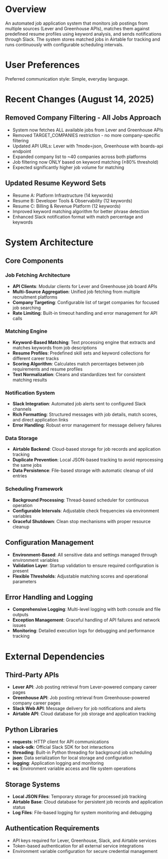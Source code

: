 # Overview

An automated job application system that monitors job postings from multiple sources (Lever and Greenhouse APIs), matches them against predefined resume profiles using keyword analysis, and sends notifications through Slack. The system stores matched jobs in Airtable for tracking and runs continuously with configurable scheduling intervals.

# User Preferences

Preferred communication style: Simple, everyday language.

# Recent Changes (August 14, 2025)

## Removed Company Filtering - All Jobs Approach
- System now fetches ALL available jobs from Lever and Greenhouse APIs
- Removed TARGET_COMPANIES restriction - no more company-specific filtering
- Updated API URLs: Lever with ?mode=json, Greenhouse with boards-api endpoint
- Expanded company list to ~40 companies across both platforms
- Job filtering now ONLY based on keyword matching (≥80% threshold)
- Expected significantly higher job volume for matching

## Updated Resume Keyword Sets
- Resume A: Platform Infrastructure (14 keywords)
- Resume B: Developer Tools & Observability (12 keywords)  
- Resume C: Billing & Revenue Platform (12 keywords)
- Improved keyword matching algorithm for better phrase detection
- Enhanced Slack notification format with match percentage and keywords

# System Architecture

## Core Components

### Job Fetching Architecture
- **API Clients**: Modular clients for Lever and Greenhouse job board APIs
- **Multi-Source Aggregation**: Unified job fetching from multiple recruitment platforms
- **Company Targeting**: Configurable list of target companies for focused job searching
- **Rate Limiting**: Built-in timeout handling and error management for API calls

### Matching Engine
- **Keyword-Based Matching**: Text processing engine that extracts and matches keywords from job descriptions
- **Resume Profiles**: Predefined skill sets and keyword collections for different career tracks
- **Scoring Algorithm**: Calculates match percentages between job requirements and resume profiles
- **Text Normalization**: Cleans and standardizes text for consistent matching results

### Notification System
- **Slack Integration**: Automated job alerts sent to configured Slack channels
- **Rich Formatting**: Structured messages with job details, match scores, and direct application links
- **Error Handling**: Robust error management for message delivery failures

### Data Storage
- **Airtable Backend**: Cloud-based storage for job records and application tracking
- **Duplicate Prevention**: Local JSON-based tracking to avoid reprocessing the same jobs
- **Data Persistence**: File-based storage with automatic cleanup of old entries

### Scheduling Framework
- **Background Processing**: Thread-based scheduler for continuous operation
- **Configurable Intervals**: Adjustable check frequencies via environment variables
- **Graceful Shutdown**: Clean stop mechanisms with proper resource cleanup

## Configuration Management
- **Environment-Based**: All sensitive data and settings managed through environment variables
- **Validation Layer**: Startup validation to ensure required configuration is present
- **Flexible Thresholds**: Adjustable matching scores and operational parameters

## Error Handling and Logging
- **Comprehensive Logging**: Multi-level logging with both console and file outputs
- **Exception Management**: Graceful handling of API failures and network issues
- **Monitoring**: Detailed execution logs for debugging and performance tracking

# External Dependencies

## Third-Party APIs
- **Lever API**: Job posting retrieval from Lever-powered company career pages
- **Greenhouse API**: Job posting retrieval from Greenhouse-powered company career pages
- **Slack Web API**: Message delivery for job notifications and alerts
- **Airtable API**: Cloud database for job storage and application tracking

## Python Libraries
- **requests**: HTTP client for API communications
- **slack-sdk**: Official Slack SDK for bot interactions
- **threading**: Built-in Python threading for background job scheduling
- **json**: Data serialization for local storage and configuration
- **logging**: Application logging and monitoring
- **os**: Environment variable access and file system operations

## Storage Systems
- **Local JSON Files**: Temporary storage for processed job tracking
- **Airtable Base**: Cloud database for persistent job records and application status
- **Log Files**: File-based logging for system monitoring and debugging

## Authentication Requirements
- API keys required for Lever, Greenhouse, Slack, and Airtable services
- Token-based authentication for all external service integrations
- Environment variable configuration for secure credential management